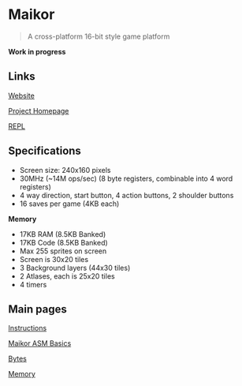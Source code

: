# Maikor

> A cross-platform 16-bit style game platform

**Work in progress**

## Links

[Website](https://maikor.app)

[Project Homepage](https://github.com/MaikorAppPublic)

[REPL](https://play.vm.maikor.app)

## Specifications

- Screen size: 240x160 pixels
- 30MHz (~14M ops/sec) (8 byte registers, combinable into 4 word registers)
- 4 way direction, start button, 4 action buttons, 2 shoulder buttons
- 16 saves per game (4KB each)

**Memory**
- 17KB RAM (8.5KB Banked)
- 17KB Code (8.5KB Banked)
- Max 255 sprites on screen
- Screen is 30x20 tiles
- 3 Background layers (44x30 tiles)
- 2 Atlases, each is 25x20 tiles
- 4 timers


## Main pages

[Instructions](./ops.md)

[Maikor ASM Basics](./basics.md)

[Bytes](./bytes.md)

[Memory](./mem.md)